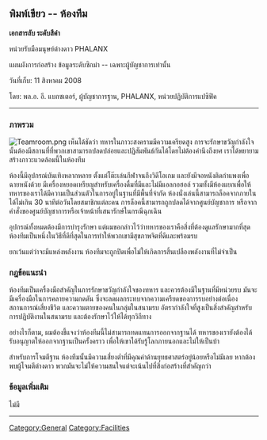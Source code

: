 ## พิมพ์เขียว -- ห้องทีม

**เอกสารลับ ระดับสีดำ**

หน่วยรับมือมนุษย์ต่างดาว PHALANX

แผนผังการก่อสร้าง ข้อมูลระดับซิกม่า -- เฉพาะผู้บัญชาการเท่านั้น

วันที่เก็บ: 11 สิงหาคม 2008

โดย: พล.อ. อี. แบกซเตอร์, ผู้บัญชาการฐาน, PHALANX, หน่วยปฏิบัติการแปซิฟิค

------------------------------------------------------------------------

### ภาพรวม

![](Teamroom.png "Teamroom.png") เห็นได้ชัดว่า ทหารในภาวะสงครามมีความเครียดสูง
การจะรักษาขวัญกำลังใจนั้นต้องมีสถานที่ที่พวกเขาสามารถปลดปล่อยและปฏิสัมพันธ์กันได้โดยไม่ต้องคำนึงถึงยศ
เราได้พยายามสร้างภาวะแวดล้อมนี้ในห้องทีม

ห้องนี้มีอุปกรณ์บันเทิงหลากหลาย ตั้งแต่โต๊ะเล่นกีฬาจนถึงวิดีโอเกม
และยังมีจอหนังติดกำแพงเพื่อฉายหนังด้วย
มีเครื่องหยอดเหรียญสำหรับเครื่องดื่มที่มีและไม่มีแอลกอฮอล์
รวมทั้งมีห้องแยกเพื่อให้ทหารของเราได้มีความเป็นส่วนตัวในการอยู่ในฐานที่มีพื้นที่จำกัด
ห้องนั่งเล่นนี้สามารถล็อคจากภายในได้ไม่เกิน 30 นาทีต่อวันโดยสมาชิกแต่ละคน
การล็อคนี้สามารถถูกปลดได้จากศูนย์บัญชาการ
หรือจากคำสั่งของศูนย์บัญชาการหรือเจ้าหน้าที่เสนารักษ์ในกรณีฉุกเฉิน

อุปกรณ์ทั้งหมดต้องมีการบำรุงรักษา แต่ผมขอกล่าวไว้ว่าทหารของเราคือสิ่งที่ต้องดูแลรักษามากที่สุด
ห้องทีมเป็นหนึ่งในวิธีที่ดีที่สุดในการทำให้พวกเขามีสุขภาพจิตที่ดีและพร้อมรบ

ยกเว้นแต่ว่าจะมีแหล่งพลังงาน ห้องทีมจะถูกปิดเพื่อไม่ให้เกิดการสิ้นเปลืองพลังงานที่ไม่จำเป็น

### กฎข้อแนะนำ

ห้องทีมเป็นเครื่องมือสำคัญในการรักษาขวัญกำลังใจของทหาร และควรต้องมีในฐานที่มีหน่วยรบ
มันจะมีเครื่องมือในการคลายความกดดัน
ซึ่งจะลดผลกระทบจากความเครียดของการรบอย่างต่อเนื่อง สถานการณ์เสี่ยงชีวิต
และความตายของคนในกลุ่มในสนามรบ
อัตรากำลังใจที่สูงเป็นสิ่งสำคัญสำหรับการปฏิบัติงานในสนามรบ และต้องรักษาไว้ให้ได้ทุกวิถีทาง

อย่างไรก็ตาม, ผมต้องชี้แจงว่าห้องทีมนี้ไม่สามารถทดแทนการออกจากฐานได้
ทหารของเรายังต้องได้รับอนุญาตให้ออกจากฐานเป็นครั้งคราว
เพื่อให้เขาได้รับรู้โลกภายนอกและไม่ให้เป็นบ้า

สำหรับการโจมตีฐาน ห้องทีมนั้นมีความเสี่ยงต่ำที่มีคุณค่าด้านยุทธศาสตร์อยู่น้อยหรือไม่มีเลย
หากต้องพบผู้โจมตีต่างดาว พวกมันจะไม่ให้ความสนใจแต่จะเน้นไปที่สิ่งก่อสร้างที่สำคัญกว่า

### ข้อมูลเพิ่มเติม

ไม่มี

------------------------------------------------------------------------

[Category:General](Category:General "wikilink")
[Category:Facilities](Category:Facilities "wikilink")